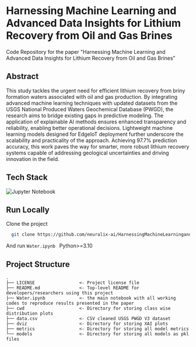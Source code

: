 # Harnessing Machine Learning and Advanced Data Insights for Lithium Recovery from Oil and Gas Brines

Code Repository for the paper "Harnessing Machine Learning and Advanced Data Insights for Lithium Recovery from Oil and Gas Brines"

## Abstract
This study tackles the urgent need for efficient lithium recovery from briny
formation waters associated with oil and gas production. By integrating advanced machine
learning techniques with updated datasets from the USGS National Produced Waters
Geochemical Database (PWGD), the research aims to bridge existing gaps in predictive
modeling. The application of explainable AI methods ensures enhanced transparency and
reliability, enabling better operational decisions. Lightweight machine learning models
designed for EdgeIoT deployment further underscore the scalability and practicality of the
approach. Achieving 97.7% prediction accuracy, this work paves the way for smarter, more
robust lithium recovery systems capable of addressing geological uncertainties and driving
innovation in the field. 

## Tech Stack

![Jupyter Notebook](https://img.shields.io/badge/jupyter-%23FA0F00.svg?style=for-the-badge&logo=jupyter&logoColor=white)

## Run Locally

Clone the project

```bash
  git clone https://github.com/neuralix-ai/HarnessingMachineLearningandAdvancedDataInsightsforLithiumRecoveryfromOilandGasBrines
```
And run `Water.ipynb `
Python>=3.10


## Project Structure

    .
    ├── LICENSE                 <- Project license file
    ├── README.md               <- Top-level README for developers/researchers using this project
    ├── Water.ipynb             <- the main notebook with all working codes to reproduce results presented in the paper
    ├── cwd                     <- Directory for storing class wise distribution plots
    ├── data.csv                <- CSV cleaned USGS PWGD V3 dataset
    ├── dviz                    <- Directory for storing XAI plots
    ├── metrics                 <- Directory for storing all model metrics
    └── models                  <- Directory for storing all models as pkl files